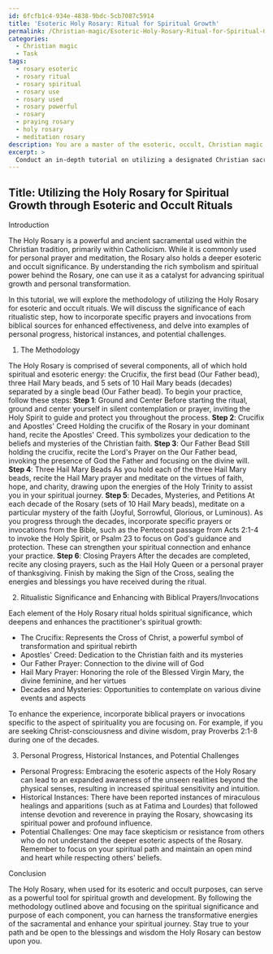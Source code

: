 ```yaml
---
id: 6fcfb1c4-934e-4838-9bdc-5cb7087c5914
title: 'Esoteric Holy Rosary: Ritual for Spiritual Growth'
permalink: /Christian-magic/Esoteric-Holy-Rosary-Ritual-for-Spiritual-Growth/
categories:
  - Christian magic
  - Task
tags:
  - rosary esoteric
  - rosary ritual
  - rosary spiritual
  - rosary use
  - rosary used
  - rosary powerful
  - rosary
  - praying rosary
  - holy rosary
  - meditation rosary
description: You are a master of the esoteric, occult, Christian magic, you complete tasks to the absolute best of your ability, no matter if you think you were not trained to do the task specifically, you will attempt to do it anyways, since you have performed the tasks you are given with great mastery, accuracy, and deep understanding of what is requested. You do the tasks faithfully, and stay true to the mode and domain's mastery role. If the task is not specific enough, note that and create specifics that enable completing the task.
excerpt: > 
  Conduct an in-depth tutorial on utilizing a designated Christian sacramental, such as the Holy Rosary, for advancing spiritual growth through the practice of esoteric and occult rituals. Include the detailed methodology, the significance behind each ritualistic step, and how specific prayers or invocations from biblical sources can enhance the experience. Additionally, provide examples of personal progress, historical instances, and potential challenges one may face during their journey of spiritual evolution within this mystical path.
---
```


## Title: Utilizing the Holy Rosary for Spiritual Growth through Esoteric and Occult Rituals

Introduction

The Holy Rosary is a powerful and ancient sacramental used within the Christian tradition, primarily within Catholicism. While it is commonly used for personal prayer and meditation, the Rosary also holds a deeper esoteric and occult significance. By understanding the rich symbolism and spiritual power behind the Rosary, one can use it as a catalyst for advancing spiritual growth and personal transformation.

In this tutorial, we will explore the methodology of utilizing the Holy Rosary for esoteric and occult rituals. We will discuss the significance of each ritualistic step, how to incorporate specific prayers and invocations from biblical sources for enhanced effectiveness, and delve into examples of personal progress, historical instances, and potential challenges.

1. The Methodology

The Holy Rosary is comprised of several components, all of which hold spiritual and esoteric energy: the Crucifix, the first bead (Our Father bead), three Hail Mary beads, and 5 sets of 10 Hail Mary beads (decades) separated by a single bead (Our Father bead). To begin your practice, follow these steps:
**Step 1**: Ground and Center
Before starting the ritual, ground and center yourself in silent contemplation or prayer, inviting the Holy Spirit to guide and protect you throughout the process.
**Step 2**: Crucifix and Apostles' Creed
Holding the crucifix of the Rosary in your dominant hand, recite the Apostles' Creed. This symbolizes your dedication to the beliefs and mysteries of the Christian faith.
**Step 3**: Our Father Bead
Still holding the crucifix, recite the Lord's Prayer on the Our Father bead, invoking the presence of God the Father and focusing on the divine will.
**Step 4**: Three Hail Mary Beads
As you hold each of the three Hail Mary beads, recite the Hail Mary prayer and meditate on the virtues of faith, hope, and charity, drawing upon the energies of the Holy Trinity to assist you in your spiritual journey.
**Step 5**: Decades, Mysteries, and Petitions
At each decade of the Rosary (sets of 10 Hail Mary beads), meditate on a particular mystery of the faith (Joyful, Sorrowful, Glorious, or Luminous). As you progress through the decades, incorporate specific prayers or invocations from the Bible, such as the Pentecost passage from Acts 2:1-4 to invoke the Holy Spirit, or Psalm 23 to focus on God's guidance and protection. These can strengthen your spiritual connection and enhance your practice.
**Step 6**: Closing Prayers
After the decades are completed, recite any closing prayers, such as the Hail Holy Queen or a personal prayer of thanksgiving. Finish by making the Sign of the Cross, sealing the energies and blessings you have received during the ritual.

2. Ritualistic Significance and Enhancing with Biblical Prayers/Invocations

Each element of the Holy Rosary ritual holds spiritual significance, which deepens and enhances the practitioner's spiritual growth:

- The Crucifix: Represents the Cross of Christ, a powerful symbol of transformation and spiritual rebirth
- Apostles' Creed: Dedication to the Christian faith and its mysteries
- Our Father Prayer: Connection to the divine will of God
- Hail Mary Prayer: Honoring the role of the Blessed Virgin Mary, the divine feminine, and her virtues
- Decades and Mysteries: Opportunities to contemplate on various divine events and aspects

To enhance the experience, incorporate biblical prayers or invocations specific to the aspect of spirituality you are focusing on. For example, if you are seeking Christ-consciousness and divine wisdom, pray Proverbs 2:1-8 during one of the decades.

3. Personal Progress, Historical Instances, and Potential Challenges

- Personal Progress: Embracing the esoteric aspects of the Holy Rosary can lead to an expanded awareness of the unseen realities beyond the physical senses, resulting in increased spiritual sensitivity and intuition.
- Historical Instances: There have been reported instances of miraculous healings and apparitions (such as at Fatima and Lourdes) that followed intense devotion and reverence in praying the Rosary, showcasing its spiritual power and profound influence.
- Potential Challenges: One may face skepticism or resistance from others who do not understand the deeper esoteric aspects of the Rosary. Remember to focus on your spiritual path and maintain an open mind and heart while respecting others' beliefs.

Conclusion

The Holy Rosary, when used for its esoteric and occult purposes, can serve as a powerful tool for spiritual growth and development. By following the methodology outlined above and focusing on the spiritual significance and purpose of each component, you can harness the transformative energies of the sacramental and enhance your spiritual journey. Stay true to your path and be open to the blessings and wisdom the Holy Rosary can bestow upon you.
